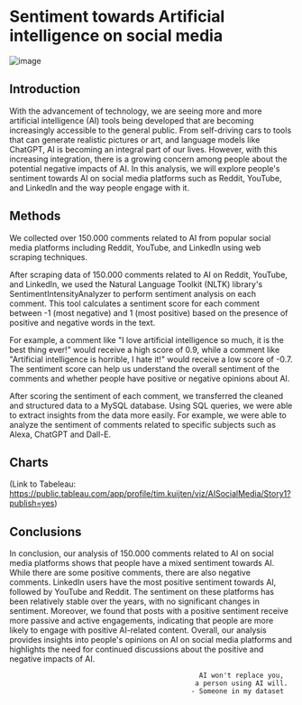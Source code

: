 # Sentiment towards Artificial intelligence on social media

![image](https://user-images.githubusercontent.com/121023453/225805568-765b1375-cfac-4a08-8327-eabff0ffb14d.png)


## Introduction
With the advancement of technology, we are seeing more and more artificial intelligence (AI) tools being developed that are becoming increasingly accessible to the general public. From self-driving cars to tools that can generate realistic pictures or art, and language models like ChatGPT, AI is becoming an integral part of our lives. However, with this increasing integration, there is a growing concern among people about the potential negative impacts of AI. In this analysis, we will explore people's sentiment towards AI on social media platforms such as Reddit, YouTube, and LinkedIn and the way people engage with it.

## Methods
We collected over 150.000 comments related to AI from popular social media platforms including Reddit, YouTube, and LinkedIn using web scraping techniques.

After scraping data of 150.000 comments related to AI on Reddit, YouTube, and LinkedIn, we used the Natural Language Toolkit (NLTK) library's SentimentIntensityAnalyzer to perform sentiment analysis on each comment. This tool calculates a sentiment score for each comment between -1 (most negative) and 1 (most positive) based on the presence of positive and negative words in the text.

For example, a comment like "I love artificial intelligence so much, it is the best thing ever!" would receive a high score of 0.9, while a comment like "Artificial intelligence is horrible, I hate it!" would receive a low score of -0.7. The sentiment score can help us understand the overall sentiment of the comments and whether people have positive or negative opinions about AI.

After scoring the sentiment of each comment, we transferred the cleaned and structured data to a MySQL database. Using SQL queries, we were able to extract insights from the data more easily. For example, we were able to analyze the sentiment of comments related to specific subjects such as Alexa, ChatGPT and Dall-E.

## Charts
(Link to Tabeleau: https://public.tableau.com/app/profile/tim.kuijten/viz/AISocialMedia/Story1?publish=yes)

## Conclusions
In conclusion, our analysis of 150.000 comments related to AI on social media platforms shows that people have a mixed sentiment towards AI. While there are some positive comments, there are also negative comments. LinkedIn users have the most positive sentiment towards AI, followed by YouTube and Reddit. The sentiment on these platforms has been relatively stable over the years, with no significant changes in sentiment. Moreover, we found that posts with a positive sentiment receive more passive and active engagements, indicating that people are more likely to engage with positive AI-related content. Overall, our analysis provides insights into people's opinions on AI on social media platforms and highlights the need for continued discussions about the positive and negative impacts of AI.

                                                   AI won't replace you,
                                                  a person using AI will.
                                                 - Someone in my dataset
